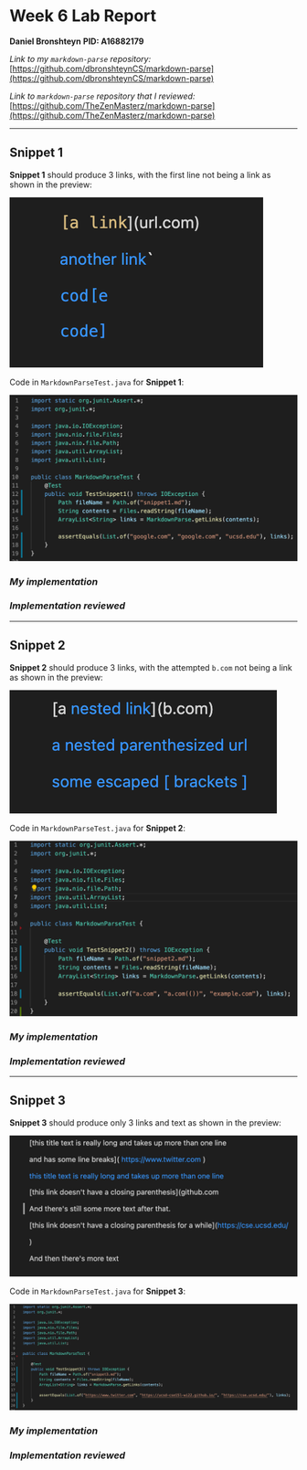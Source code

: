 # Week 6 Lab Report 
**Daniel Bronshteyn**
**PID: A16882179**

*Link to my `markdown-parse` repository:* [https://github.com/dbronshteynCS/markdown-parse](https://github.com/dbronshteynCS/markdown-parse)

*Link to `markdown-parse` repository that I reviewed:* [https://github.com/TheZenMasterz/markdown-parse](https://github.com/TheZenMasterz/markdown-parse)

---

## **Snippet 1**

**Snippet 1** should produce 3 links, with the first line not being a link as shown in the preview:

![Snippet1Preview](Week8ImagesFolder/Snippet1Expected.png)

Code in `MarkdownParseTest.java` for **Snippet 1**:

![TestOnSnippet1](Week8ImagesFolder/TurningSnippet1IntoTest.png)



### *My implementation*

### *Implementation reviewed*

---

## **Snippet 2**

**Snippet 2** should produce 3 links, with the attempted ```b.com``` not being a link as shown in the preview:

![Snippet2Preview](Week8ImagesFolder/Snippet2Expected.png)

Code in `MarkdownParseTest.java` for **Snippet 2**:

![TestOnSnippet2](Week8ImagesFolder/TurningSnippet2IntoTest.png)

### *My implementation*

### *Implementation reviewed*

---

## **Snippet 3**

**Snippet 3** should produce only 3 links and text as shown in the preview:

![Snippet3Preview](Week8ImagesFolder/Snippet3Expected.png)

Code in `MarkdownParseTest.java` for **Snippet 3**:

![TestOnSnippet3](Week8ImagesFolder/TurningSnippet3IntoTest.png)

### *My implementation*

### *Implementation reviewed*


